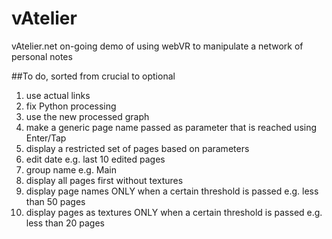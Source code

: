 # vAtelier
vAtelier.net on-going demo of using webVR to manipulate a network of personal notes

##To do, sorted from crucial to optional
1. use actual links 
 1. fix Python processing
 1. use the new processed graph
1. make a generic page name passed as parameter that is reached using Enter/Tap
1. display a restricted set of pages based on parameters
 1. edit date e.g. last 10 edited pages
 1. group name e.g. Main
1. display all pages first without textures
 1. display page names ONLY when a certain threshold is passed e.g. less than 50 pages
 1. display pages as textures ONLY when a certain threshold is passed e.g. less than 20 pages
